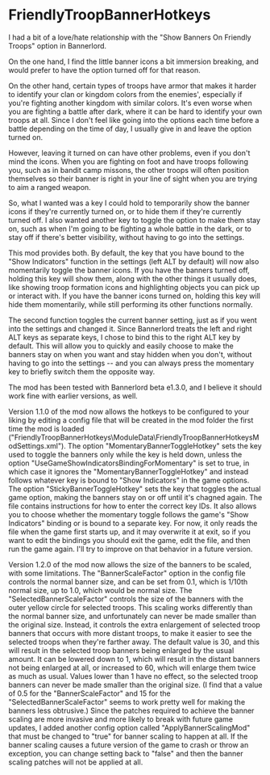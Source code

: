 ﻿# FriendlyTroopBannerHotkeys
I had a bit of a love/hate relationship with the "Show Banners On Friendly Troops" option in Bannerlord.

On the one hand, I find the little banner icons a bit immersion breaking, and would prefer to have the option turned off for that reason.

On the other hand, certain types of troops have armor that makes it harder to identify your clan or kingdom colors from the enemies', especially if you're fighting another kingdom with similar colors.  It's even worse when you are fighting a battle after dark, where it can be hard to identify your own troops at all.  Since I don't feel like going into the options each time before a battle depending on the time of day, I usually give in and leave the option turned on.

However, leaving it turned on can have other problems, even if you don't mind the icons.  When you are fighting on foot and have troops following you, such as in bandit camp missons, the other troops will often position themselves so their banner is right in your line of sight when you are trying to aim a ranged weapon.

So, what I wanted was a key I could hold to temporarily show the banner icons if they're currently turned on, or to hide them if they're currently turned off.  I also wanted another key to toggle the option to make them stay on, such as when I'm going to be fighting a whole battle in the dark, or to stay off if there's better visibility, without having to go into the settings.

This mod provides both.  By default, the key that you have bound to the "Show Indicators" function in the settings (left ALT by default) will now also momentarily toggle the banner icons.  If you have the banners turned off, holding this key will show them, along with the other things it usually does, like showing troop formation icons and highlighting objects you can pick up or interact with.  If you have the banner icons turned on, holding this key will hide them momentarily, while still performing its other functions normally.

The second function toggles the current banner setting, just as if you went into the settings and changed it.  Since Bannerlord treats the left and right ALT keys as separate keys, I chose to bind this to the right ALT key by default.  This will allow you to quickly and easily choose to make the banners stay on when you want and stay hidden when you don't, without having to go into the settings -- and you can always press the momentary key to briefly switch them the opposite way.

The mod has been tested with Bannerlord beta e1.3.0, and I believe it should work fine with earlier versions, as well.

Version 1.1.0 of the mod now allows the hotkeys to be configured to your liking by editing a config file that will be created in the mod folder the first time the mod is loaded ("FriendlyTroopBannerHotkeys\ModuleData\FriendlyTroopBannerHotkeysModSettings.xml").  The option "MomentaryBannerToggleHotkey" sets the key used to toggle the banners only while the key is held down, unless the option "UseGameShowIndicatorsBindingForMomentary" is set to true, in which case it ignores the "MomentaryBannerToggleHotkey" and instead follows whatever key is bound to "Show Indicators" in the game options.  The option "StickyBannerToggleHotkey" sets the key that toggles the actual game option, making the banners stay on or off until it's chagned again.  The file contains instructions for how to enter the correct key IDs.  It also allows you to choose whether the momentary toggle follows the game's "Show Indicators" binding or is bound to a separate key.  For now, it only reads the file when the game first starts up, and it may overwrite it at exit, so if you want to edit the bindings you should exit the game, edit the file, and then run the game again.  I'll try to improve on that behavior in a future version.

Version 1.2.0 of the mod now allows the size of the banners to be scaled, with some limitations.  The "BannerScaleFactor" option in the config file controls the normal banner size, and can be set from 0.1, which is 1/10th normal size, up to 1.0, which would be normal size.  The "SelectedBannerScaleFactor" controls the size of the banners with the outer yellow circle for selected troops.  This scaling works differently than the normal banner size, and unfortunately can never be made smaller than the original size.  Instead, it controls the extra enlargement of selected troop banners that occurs with more distant troops, to make it easier to see the selected troops when they're farther away.  The default value is 30, and this will result in the selected troop banners being enlarged by the usual amount.  It can be lowered down to 1, which will result in the distant banners not being enlarged at all, or increased to 60, which will enlarge them twice as much as usual.  Values lower than 1 have no effect, so the selected troop banners can never be made smaller than the original size.  (I find that a value of 0.5 for the "BannerScaleFactor" and 15 for the "SelectedBannerScaleFactor" seems to work pretty well for making the banners less obtrusive.)  Since the patches required to achieve the banner scaling are more invasive and more likely to break with future game updates, I added another config option called "ApplyBannerScalingMod" that must be changed to "true" for banner scaling to happen at all.  If the banner scaling causes a future version of the game to crash or throw an exception, you can change setting back to "false" and then the banner scaling patches will not be applied at all.
